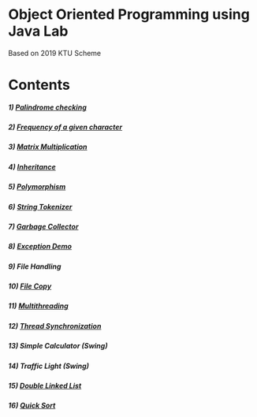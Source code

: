 # Object Oriented Programming using Java Lab
Based on 2019 KTU Scheme

# Contents

##### 1) [Palindrome checking](/1.%20Palindrome%20checking/Palindrome.java)

##### 2) [Frequency of a given character](/2.%20Frequency/Frequency.java)

##### 3) [Matrix Multiplication](/3.%20Matrix%20Multiplication/MatrixM.java)

##### 4) [Inheritance](/4.%20Inheritance/InheritanceDemo.java)

##### 5) [Polymorphism](/5.%20Polymorphism/PolyDemo.java)

##### 6) [String Tokenizer](/6.%20String%20Tokenizer/StrTokenizerDemo.java)

##### 7) [Garbage Collector](/7.%20Garbage%20Collector/GC.java)

##### 8) [Exception Demo](8.%20Exception%20Handling/ExceptionDemo.java)

##### 9) File Handling

##### 10) [File Copy](/_10.%20File%20Copy/FileCopy.java)

##### 11) [Multithreading](/_11.%20Multithreading/Multithread.java)

##### 12) [Thread Synchronization](/_12.%20Thread%20Synchronization/ThreadSync.java)

##### 13) Simple Calculator (Swing)

##### 14) Traffic Light (Swing)

##### 15) [Double Linked List](/_15.%20Double%20Linked%20List/DLinkedList.java)

##### 16) [Quick Sort](/_16.%20QuickSort/QuickSort.java)
